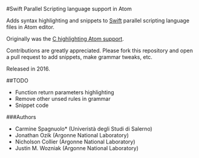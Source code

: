 #Swift Parallel Scripting language support in Atom

Adds syntax highlighting and snippets to [Swift](http://www.mcs.anl.gov/project/swift-fast-parallel-scripting-language) parallel scripting language files in Atom editor.

Originally was the [C highlighting Atom support](https://github.com/atom/language-c).

Contributions are greatly appreciated. Please fork this repository and open a pull request to add snippets, make grammar tweaks, etc.

Released in 2016.

##TODO
* Function return parameters highlighting
* Remove other unsed rules in grammar
* Snippet code

###Authors

- Carmine Spagnuolo* (Univeristà degli Studi di Salerno)
- Jonathan Ozik (Argonne National Laboratory)
- Nicholson Collier (Argonne National Laboratory)
- Justin M. Wozniak (Argonne National Laboratory)

